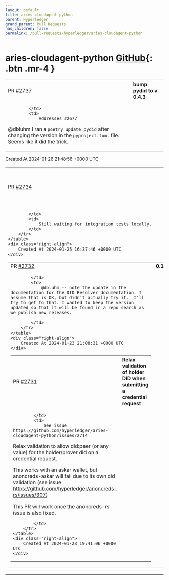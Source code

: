 ```yaml
---
layout: default
title: aries-cloudagent-python
parent: Hyperledger
grand_parent: Pull Requests
has_children: false
permalink: /pull-requests/hyperledger/aries-cloudagent-python
---
```


# aries-cloudagent-python <span class="fs-3 right-align">[GitHub](https://github.com/hyperledger/aries-cloudagent-python){: .btn .mr-4 }</span>


<div>
    <table>
        <tr>
            <td>
                PR <a href="https://github.com/hyperledger/aries-cloudagent-python/pull/2737" class=".btn">#2737</a>
            </td>
            <td>
                <b>
                    bump pydid to v 0.4.3
                </b>
            </td>
        </tr>
        <tr>
            <td>
                
            </td>
            <td>
                Addresses #2677

@dbluhm I ran a `poetry update pydid` after changing the version in the `pyproject.toml` file. Seems like it did the trick.
            </td>
        </tr>
    </table>
    <div class="right-align">
        Created At 2024-01-26 21:48:56 +0000 UTC
    </div>
</div>

<div>
    <table>
        <tr>
            <td>
                PR <a href="https://github.com/hyperledger/aries-cloudagent-python/pull/2734" class=".btn">#2734</a>
            </td>
            <td>
                <b>
                    Upgrade anoncred-rs to version 0.2.0-dev8
                </b>
            </td>
        </tr>
        <tr>
            <td>
                
            </td>
            <td>
                Still waiting for integration tests locally.
            </td>
        </tr>
    </table>
    <div class="right-align">
        Created At 2024-01-25 16:37:46 +0000 UTC
    </div>
</div>

<div>
    <table>
        <tr>
            <td>
                PR <a href="https://github.com/hyperledger/aries-cloudagent-python/pull/2732" class=".btn">#2732</a>
            </td>
            <td>
                <b>
                    0.12.0rc0
                </b>
            </td>
        </tr>
        <tr>
            <td>
                
            </td>
            <td>
                @dbluhm -- note the update in the documentation for the DID Resolver documentation. I assume that is OK, but didn't actually try it.  I'll try to get to that. I wanted to keep the version updated so that it will be found in a repo search as we publish new releases.

            </td>
        </tr>
    </table>
    <div class="right-align">
        Created At 2024-01-23 21:08:31 +0000 UTC
    </div>
</div>

<div>
    <table>
        <tr>
            <td>
                PR <a href="https://github.com/hyperledger/aries-cloudagent-python/pull/2731" class=".btn">#2731</a>
            </td>
            <td>
                <b>
                    Relax validation of holder DID when submitting a credential request
                </b>
            </td>
        </tr>
        <tr>
            <td>
                
            </td>
            <td>
                See issue https://github.com/hyperledger/aries-cloudagent-python/issues/2714

Relax validation to allow did:peer (or any value) for the holder/prover did on a credential request.

This works with an askar wallet, but anoncreds-askar will fail due to its own did validation (see issue https://github.com/hyperledger/anoncreds-rs/issues/307)

This PR will work once the anoncreds-rs issue is also fixed.

            </td>
        </tr>
    </table>
    <div class="right-align">
        Created At 2024-01-23 19:41:06 +0000 UTC
    </div>
</div>

